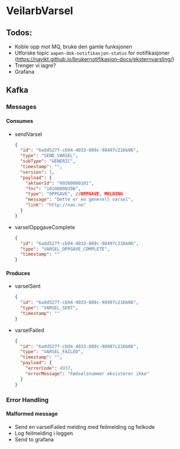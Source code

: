 # VeilarbVarsel

## Todos:
- Koble opp mot MQ, bruke den gamle funksjonen
- Utforske topic `aapen-dok-notifikasjon-status` for notifikasjoner (https://navikt.github.io/brukernotifikasjon-docs/eksternvarsling/)
- Trenger vi lagre?
- Grafana


## Kafka

### Messages
#### Consumes
- sendVarsel
  ```json
  {
    "id": "6add527f-cb94-4033-889c-98497c216b06",
    "type": "SEND_VARSEL",
    "subType": "GENERIC",
    "timestamp": "",
    "version": 1,
    "payload": {
      "aktoerId": "89300080101",
      "fnr": "10108000398",
      "type": "OPPGAVE", //OPPGAVE, MELDING
      "message": "Dette er en generell varsel",
      "link": "http://nav.no"
    }
  }
  ```
- varselOppgaveComplete
  ```json
  {
    "id": "6add527f-cb94-4033-889c-98497c216b06",
    "type": "VARSEL_OPPGAVE_COMPLETE",
    "timestamp": ""
  }
  ```
#### Produces
- varselSent
  ```json
  {
    "id": "6add527f-cb94-4033-889c-98497c216b06",
    "type": "VARSEL_SENT",
    "timestamp": ""
  }
  ```
- varselFailed
  ```json
  {
    "id": "6add527f-cb94-4033-889c-98497c216b06",
    "type": "VARSEL_FAILED",
    "timestamp": "",
    "payload": {
      "errorCode": 4937,
      "errorMessage": "Fødselsnummer eksisterer ikke"
    }
  }
  ```
  
### Error Handling
#### Malformed message
- Send en varselFailed melding med feilmelding og feilkode
- Log feilmelding i loggen
- Send to grafana